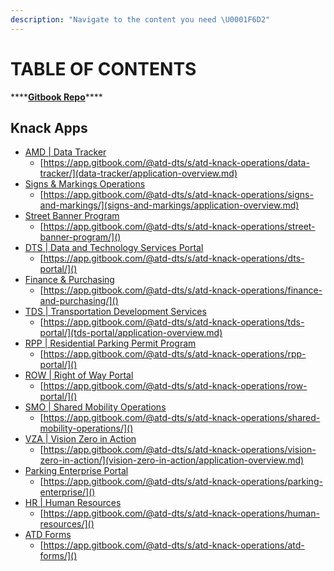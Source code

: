 ```yaml
---
description: "Navigate to the content you need \U0001F6D2"
---
```


# TABLE OF CONTENTS

\*\*\*\*[**Gitbook Repo**](https://github.com/cityofaustin/atd-knack/tree/master/gitbook)\*\*\*\*

## Knack Apps

* [AMD \| Data Tracker](https://atd-dts.gitbook.io/atd-knack-operations/data-tracker/application-overview)
  * [https://app.gitbook.com/@atd-dts/s/atd-knack-operations/data-tracker/](data-tracker/application-overview.md)
* [Signs & Markings Operations](https://atd-dts.gitbook.io/atd-knack-operations/signs-and-markings/application-overview)
  * [https://app.gitbook.com/@atd-dts/s/atd-knack-operations/signs-and-markings/](signs-and-markings/application-overview.md)
* [Street Banner Program](https://atd-dts.gitbook.io/atd-knack-operations/street-banner-program/application-overview)
  * [https://app.gitbook.com/@atd-dts/s/atd-knack-operations/street-banner-program/]()
* [DTS \| Data and Technology Services Portal](https://atd-dts.gitbook.io/atd-knack-operations/dts-portal/application-overview)
  * [https://app.gitbook.com/@atd-dts/s/atd-knack-operations/dts-portal/]()
* [Finance & Purchasing](https://atd-dts.gitbook.io/atd-knack-operations/finance-and-purchasing/application-overview)
  * [https://app.gitbook.com/@atd-dts/s/atd-knack-operations/finance-and-purchasing/]()
* [TDS \| Transportation Development Services](https://atd-dts.gitbook.io/atd-knack-operations/tds-portal/application-overview)
  * [https://app.gitbook.com/@atd-dts/s/atd-knack-operations/tds-portal/](tds-portal/application-overview.md)
* [RPP \| Residential Parking Permit Program](https://atd-dts.gitbook.io/atd-knack-operations/rpp-portal/application-overview)
  * [https://app.gitbook.com/@atd-dts/s/atd-knack-operations/rpp-portal/]()
* [ROW \| Right of Way Portal](https://atd-dts.gitbook.io/atd-knack-operations/row-portal/application-overview)
  * [https://app.gitbook.com/@atd-dts/s/atd-knack-operations/row-portal/]()
* [SMO \| Shared Mobility Operations](https://atd-dts.gitbook.io/atd-knack-operations/shared-mobility-operations/application-overview)
  * [https://app.gitbook.com/@atd-dts/s/atd-knack-operations/shared-mobility-operations/]()
* [VZA \| Vision Zero in Action](https://atd-dts.gitbook.io/atd-knack-operations/vision-zero-in-action/application-overview)
  * [https://app.gitbook.com/@atd-dts/s/atd-knack-operations/vision-zero-in-action/](vision-zero-in-action/application-overview.md)
* [Parking Enterprise Portal](https://atd-dts.gitbook.io/atd-knack-operations/parking-enterprise/application-overview)
  * [https://app.gitbook.com/@atd-dts/s/atd-knack-operations/parking-enterprise/]()
* [HR \| Human Resources](https://atd-dts.gitbook.io/atd-knack-operations/human-resources/application-overview)
  * [https://app.gitbook.com/@atd-dts/s/atd-knack-operations/human-resources/]()
* [ATD Forms](https://atd-dts.gitbook.io/atd-knack-operations/atd-forms/application-overview)
  * [https://app.gitbook.com/@atd-dts/s/atd-knack-operations/atd-forms/]()

